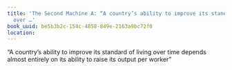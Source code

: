 ```yaml
---
title: 'The Second Machine A: “A country’s ability to improve its standard of living
  over …'
book_uuid: be5b3b2c-154c-4858-849e-2163a9bc72f0
location: 
---
```


“A country’s ability to improve its standard of living over time depends
almost entirely on its ability to raise its output per worker”